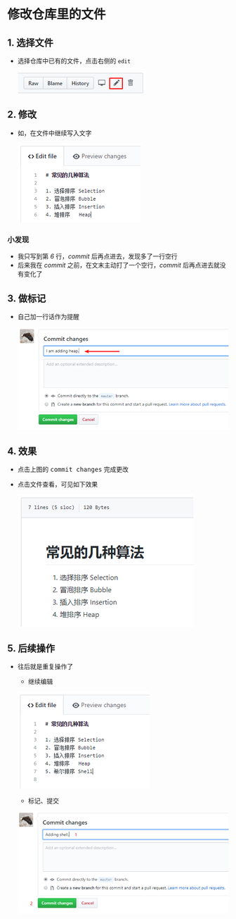 # 修改仓库里的文件

## 1. 选择文件

- 选择仓库中已有的文件，点击右侧的 `edit`

    ![](./imgs/03-01_edit_button.png)

## 2. 修改

- 如，在文件中继续写入文字

    ![](./imgs/03-02_add_a_few_words.png)

### 小发现

- 我只写到第 *6* 行，*commit* 后再点进去，发现多了一行空行
- 后来我在 *commit* 之前，在文末主动打了一个空行，*commit* 后再点进去就没有变化了


## 3. 做标记

- 自己加一行话作为提醒

    ![](./imgs/03-03_commit_changes.png)

## 4. 效果

- 点击上图的 <kbd>commit changes</kbd> 完成更改
- 点击文件查看，可见如下效果

    ![](./imgs/03-04_effect.png)

## 5. 后续操作

- 往后就是重复操作了

    - 继续编辑

    ![](./imgs/03-05_add_a_few_words_again.png)

    - 标记、提交

    ![](./imgs/03-06_mark&commit_changes.png)